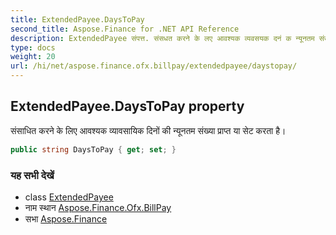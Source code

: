```yaml
---
title: ExtendedPayee.DaysToPay
second_title: Aspose.Finance for .NET API Reference
description: ExtendedPayee संपत्त. संसधत करने के लए आवश्यक व्यवसयक दनं क न्यूनतम संख्य प्रप्त य सेट करत है
type: docs
weight: 20
url: /hi/net/aspose.finance.ofx.billpay/extendedpayee/daystopay/
---
```

## ExtendedPayee.DaysToPay property

संसाधित करने के लिए आवश्यक व्यावसायिक दिनों की न्यूनतम संख्या प्राप्त या सेट करता है।

```csharp
public string DaysToPay { get; set; }
```

### यह सभी देखें

* class [ExtendedPayee](../)
* नाम स्थान [Aspose.Finance.Ofx.BillPay](../../extendedpayee/)
* सभा [Aspose.Finance](../../../)


